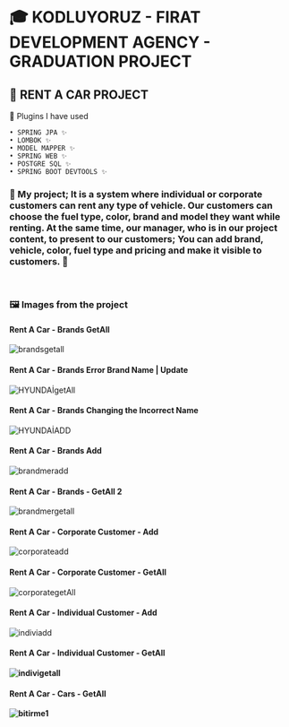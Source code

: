 # 🎓 KODLUYORUZ - FIRAT DEVELOPMENT AGENCY - GRADUATION PROJECT
 
<h2> 🚗 RENT A CAR PROJECT </h2>




🔑 Plugins I have used

    • SPRING JPA ✨
    • LOMBOK ✨
    • MODEL MAPPER ✨
    • SPRING WEB ✨
    • POSTGRE SQL ✨
    • SPRING BOOT DEVTOOLS ✨

<H3> 🔧 My project; It is a system where individual or corporate customers can rent any type of vehicle. Our customers can choose the fuel type, color, brand and model they want while renting. At the same time, our manager, who is in our project content, to present to our customers; You can add brand, vehicle, color, fuel type and pricing and make it visible to customers. 🔧 </H3><br>



<h3> 🖼 Images from the project </h3>


<h4> Rent A Car - Brands GetAll </h4>

![brandsgetall](https://user-images.githubusercontent.com/73720725/201490860-d63bd314-b748-491c-95d9-8ac174b42083.png)


<h4> Rent A Car - Brands Error Brand Name | Update </h4>

![HYUNDAİgetAll](https://user-images.githubusercontent.com/73720725/201491599-9bdf0048-edec-4ea5-9de6-0e56c44e94ac.png)

<h4> Rent A Car - Brands Changing the Incorrect Name </h4>

![HYUNDAİADD](https://user-images.githubusercontent.com/73720725/201491632-fe51deb1-fedb-492c-811b-1defc32538cd.png)

<h4> Rent A Car - Brands Add </h4>

![brandmeradd](https://user-images.githubusercontent.com/73720725/201491658-a8542e48-e743-43b0-89da-20781c9d1dc2.png)

<h4> Rent A Car - Brands - GetAll 2 </h4>

![brandmergetall](https://user-images.githubusercontent.com/73720725/201491669-3a06c99c-8a3b-44ac-9d6c-66d28acd79b7.png)


<h4> Rent A Car - Corporate Customer - Add </h4>

![corporateadd](https://user-images.githubusercontent.com/73720725/201491727-3eb2e689-fcb6-43e8-a224-12d90a094ae7.png)

<h4> Rent A Car - Corporate Customer - GetAll </h4>

![corporategetAll](https://user-images.githubusercontent.com/73720725/201491740-833c708b-3bb1-49d2-a861-cf8361eb2300.png)

<h4> Rent A Car - Individual Customer - Add </h4>

![indiviadd](https://user-images.githubusercontent.com/73720725/201491750-915505aa-03a9-4d9d-843a-96f4c24ff08b.png)

<h4><b> Rent A Car - Individual Customer - GetAll  <b></h4>
 
![indivigetall](https://user-images.githubusercontent.com/73720725/201491762-c83ef47e-f183-4f28-99d0-bfc187a751a1.png)

 <h4> Rent A Car - Cars - GetAll </h4>
 
 ![bitirme1](https://user-images.githubusercontent.com/73720725/201492045-d2bf1498-ec06-4460-8f11-232811e995a0.png)

 
 


